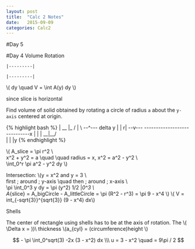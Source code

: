 ```yaml
---
layout: post
title:  "Calc 2 Notes"
date:   2015-09-09
categories: Calc2
---
```

#Day 5


#Day 4
Volume Rotation

`|---------|` 
					
`|---------|`

\\( dy \quad V = \int A(y) dy \\)

since slice is horizontal

Find volume of solid obtained by rotating a circle of radius `a` about the `y-axis` centered at origin.

{% highlight bash %}
				|
			__	|_
		  /		|	 \    	--^--- delta y 
		 | 		|	 r|		--v---
-----------------------------x
		 |      |    |
		   \__|__/	
				|
				|
				|y
{% endhighlight %}

\\( A_slice = \pi r^2 \\\
x^2 + y^2 = a \quad \quad radius = x, x^2 = a^2 - y^2 \\\
\int_0^r \pi a^2 - y^2 dy \\)

Intersection:
\\(y = x^2 and y = 3 \\\
first \; around \; y-axis \quad then \; around \; x-axis \\\
\pi \int_0^3 y dy = \pi (y^2) 1/2 |_0^3  \\\
 A_{slice} = A_bigCircle - A_littleCircle = \pi (R^2 - r^3) = \pi 9 - x^4 \\)
\\( V = int_{-sqrt{3}}^{sqrt{3}} (9 - x^4) dx\\)

Shells

The center of rectangle using shells has to be at the axis of rotation.
The \\( \Delta x  = ))\ thickness
\\(a_{cyl} = (circumference)height \\)

$$ - \pi \int_0^sqrt(3) -2x (3 - x^2) dx \\\
u = 3 - x^2 \quad = 9\pi / 2 $$

